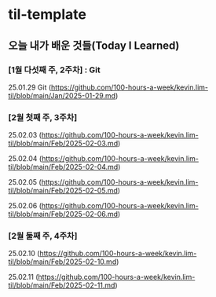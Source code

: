 # til-template

## 오늘 내가 배운 것들(Today I Learned)

### [1월 다섯째 주, 2주차] : Git

25.01.29 Git (https://github.com/100-hours-a-week/kevin.lim-til/blob/main/Jan/2025-01-29.md)

### [2월 첫째 주, 3주차] 

25.02.03 (https://github.com/100-hours-a-week/kevin.lim-til/blob/main/Feb/2025-02-03.md)

25.02.04 (https://github.com/100-hours-a-week/kevin.lim-til/blob/main/Feb/2025-02-04.md)

25.02.05 (https://github.com/100-hours-a-week/kevin.lim-til/blob/main/Feb/2025-02-05.md)

25.02.06 (https://github.com/100-hours-a-week/kevin.lim-til/blob/main/Feb/2025-02-06.md)

### [2월 둘째 주, 4주차] 

25.02.10 (https://github.com/100-hours-a-week/kevin.lim-til/blob/main/Feb/2025-02-10.md)

25.02.11 (https://github.com/100-hours-a-week/kevin.lim-til/blob/main/Feb/2025-02-11.md)
